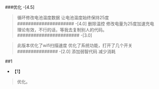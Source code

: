 ###优化
-[4.5]
>循环修改电池温度数据
>让电池温度始终保持25度
#####################
-[4.0]
>删除温控
>修改电量为25度加速充电
>理论有效，不行的话，等我去复制别人的代码。
#######################
-[3.0]

>此版本优化了wifi扫描速度
>优化了系统功能，打开了几个开关
###############
-[2.0]
>添加弱智代码
>减少消耗

##1

- 【1】
>优化。
